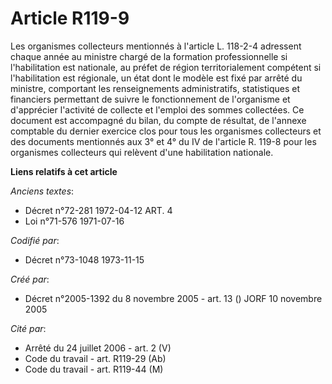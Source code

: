 # Article R119-9

Les organismes collecteurs mentionnés à l'article L. 118-2-4 adressent chaque année au ministre chargé de la formation
professionnelle si l'habilitation est nationale, au préfet de région territorialement compétent si l'habilitation est
régionale, un état dont le modèle est fixé par arrêté du ministre, comportant les renseignements administratifs, statistiques
et financiers permettant de suivre le fonctionnement de l'organisme et d'apprécier l'activité de collecte et l'emploi des
sommes collectées. Ce document est accompagné du bilan, du compte de résultat, de l'annexe comptable du dernier exercice clos
pour tous les organismes collecteurs et des documents mentionnés aux 3° et 4° du IV de l'article R. 119-8 pour les organismes
collecteurs qui relèvent d'une habilitation nationale.

**Liens relatifs à cet article**

_Anciens textes_:

  - Décret n°72-281 1972-04-12 ART. 4
  - Loi n°71-576 1971-07-16

_Codifié par_:

  - Décret n°73-1048 1973-11-15

_Créé par_:

  - Décret n°2005-1392 du 8 novembre 2005 - art. 13 () JORF 10 novembre 2005

_Cité par_:

  - Arrêté du 24 juillet 2006 - art. 2 (V)
  - Code du travail - art. R119-29 (Ab)
  - Code du travail - art. R119-44 (M)
